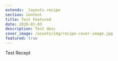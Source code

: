 ```yaml
---
extends: _layouts.recipe
section: content
title: Test Featured
date: 2020-01-03
description: Test desc
cover_image: /assets/img/recipe-cover-image.jpg
featured: true
---
```


Test Recept